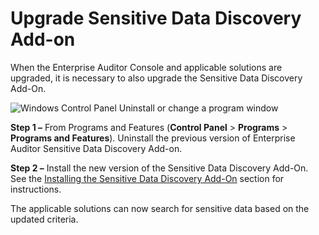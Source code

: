 # Upgrade Sensitive Data Discovery Add-on

When the Enterprise Auditor Console and applicable solutions are upgraded, it is necessary to also
upgrade the Sensitive Data Discovery Add-On.

![Windows Control Panel Uninstall or change a program window](/img/product_docs/accessanalyzer/11.6/install/sensitivedatadiscovery/uninstall.webp)

**Step 1 –** From Programs and Features (**Control Panel** > **Programs** > **Programs and
Features**). Uninstall the previous version of Enterprise Auditor Sensitive Data Discovery Add-on.

**Step 2 –** Install the new version of the Sensitive Data Discovery Add-On. See the
[Installing the Sensitive Data Discovery Add-On](/docs/accessanalyzer/11.6/install/sensitivedatadiscovery/wizard.md)
section for instructions.

The applicable solutions can now search for sensitive data based on the updated criteria.
